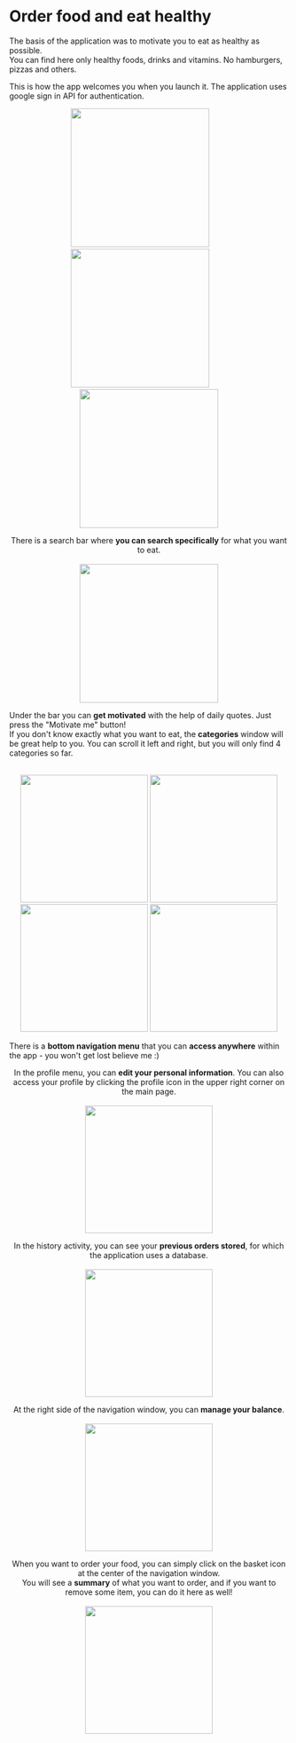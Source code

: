 # Order food and eat healthy

The basis of the application was to motivate you to eat as healthy as possible. <br>
You can find here only healthy foods, drinks and vitamins. No hamburgers, pizzas and others. 


This is how the app welcomes you when you launch it. 
The application uses google sign in API for authentication.<br>
<p align="center">
<img src="https://user-images.githubusercontent.com/60942087/142595878-e6772121-ecb6-437f-be93-d852cf353fa3.png", width="250px",height="250px">
&nbsp;&nbsp;&nbsp;&nbsp;&nbsp;&nbsp;&nbsp;
<img src="https://user-images.githubusercontent.com/60942087/145725823-956b32ba-f56e-4883-89b1-8069469c7fbd.png", width="250px",height="250px">
&nbsp;&nbsp;&nbsp;&nbsp;&nbsp;&nbsp;&nbsp;
<img src="https://user-images.githubusercontent.com/60942087/145725888-0d9f36b4-3bb4-4c01-9896-12537a1e0a7d.png", width="250px",height="250px">
</p>
<p align="center">
There is a search bar where <b>you can search specifically</b> for what you want to eat. <br><br>
<img src="https://user-images.githubusercontent.com/60942087/142597742-ac63d3ad-550a-42c9-8bf5-0810a6872192.png", width="250px",height="250px">
</p>
Under the bar you can <b>get motivated</b> with the help of daily quotes. Just press the "Motivate me" button!<br>
If you don't know exactly what you want to eat, the <b>categories</b> window will be great help to you.
You can scroll it left and right, but you will only find 4 categories so far.<br><br>
<p align="center">
<img src ="https://user-images.githubusercontent.com/60942087/142599362-88edc174-ed5e-4f5b-9054-3412e09df2b3.png", width="230px",height="250px">
<img src ="https://user-images.githubusercontent.com/60942087/142599409-9bc90748-2aa3-4c14-bcc7-912b186c3ce4.png", width="230px",height="250px">
<img src ="https://user-images.githubusercontent.com/60942087/142599435-e2ed778e-2e3f-4f40-824a-c32ba12e993c.png", width="230px",height="250px">
<img src ="https://user-images.githubusercontent.com/60942087/142599466-37d9448e-8c56-44fb-b5b3-e244a04a8399.png", width="230px",height="250px">
</p>

There is a <b>bottom navigation menu</b> that you can <b>access anywhere</b> within the app - you won't get lost believe me :) <br>

<p align="center">
 In the profile menu, you can <b>edit your personal information</b>. You can also access your profile by clicking the profile icon in the upper right corner on the main page.
<br><br>
<img src ="https://user-images.githubusercontent.com/60942087/145726102-dfa9cf07-44d5-4bc8-83da-2b7a08185f6c.png", width="230px",height="250px">
 </p>
<p align="center">
 In the history activity, you can see your <b>previous orders stored</b>, for which the application uses a database. <br><br>
<img src="https://user-images.githubusercontent.com/60942087/142600818-11d05d4e-f152-4472-bfe4-15a9cb3d0de9.png", width="230px",height="250px">
</p>                                                                                                                                             
<p align="center">
 At the right side of the navigation window, you can <b>manage your balance</b>. <br><br>
<img src="https://user-images.githubusercontent.com/60942087/142600886-91cf85dd-ded5-43f5-8b3a-77e78b0ace7c.png", width="230px",height="250px">
</p>
<p align="center">
When you want to order your food, you can simply click on the basket icon at the center of the navigation window. <br>
 You will see a <b>summary</b> of what you want to order, and if you want to remove some item, you can do it here as well! <br><br>
<img src="https://user-images.githubusercontent.com/60942087/142600634-7cab0cd8-ca08-45bf-a962-ce56ab6cbd35.png", width="230px",height="250px">
</p>
<br>









